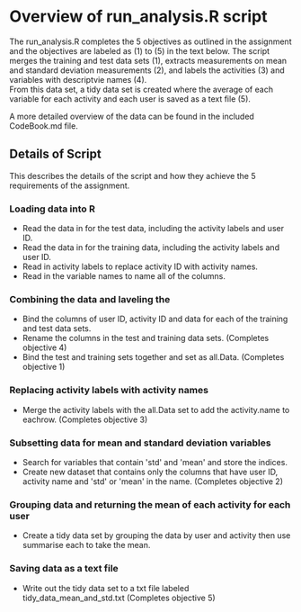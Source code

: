 # Overview of run_analysis.R script
The run_analysis.R completes the 5 objectives as outlined in the assignment and the objectives are labeled as (1) to (5) in the text below. 
The script merges the training and test data sets (1), extracts measurements on mean and standard deviation measurements (2), and labels the activities (3)
and variables with descriptvie names (4).  
From this data set, a tidy data set is created where the average of each variable for each activity and each user is saved as a text file (5).

A more detailed overview of the data can be found in the included CodeBook.md file.

## Details of Script
This describes the details of the script and how they achieve the 5 requirements of the assignment.

### Loading data into R
 - Read the data in for the test data, including the activity labels and user ID.
 - Read the data in for the training data, including the activity labels and user ID.
 - Read in activity labels to replace activity ID with activity names.
 - Read in the variable names to name all of the columns.

### Combining the data and laveling the 
 - Bind the columns of user ID, activity ID and data for each of the training and test data sets.
 - Rename the columns in the test and training data sets.  (Completes objective 4)
 - Bind the test and training sets together and set as all.Data. (Completes objective 1)

### Replacing activity labels with activity names
 - Merge the activity labels with the all.Data set to add the activity.name to eachrow. (Completes objective 3)

### Subsetting data for mean and standard deviation variables 
 - Search for variables that contain 'std' and 'mean' and store the indices.
 - Create new dataset that contains only the columns that have user ID, activity name and 'std' or 'mean' in the name. (Completes objective 2)

### Grouping data and returning the mean of each activity for each user
 - Create a tidy data set by grouping the data by user and activity then use summarise each to take the mean.

### Saving data as a text file
 - Write out the tidy data set to a txt file labeled tidy_data_mean_and_std.txt (Completes objective 5)
